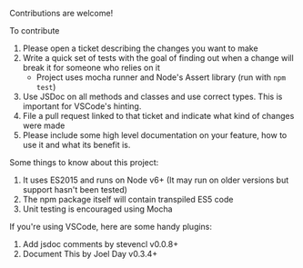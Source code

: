 Contributions are welcome!

To contribute
1. Please open a ticket describing the changes you want to make
2. Write a quick set of tests with the goal of finding out when a change will break it for someone who relies on it
    - Project uses mocha runner and Node's Assert library (run with `npm test`)
3. Use JSDoc on all methods and classes and use correct types. This is important for VSCode's hinting.
4. File a pull request linked to that ticket and indicate what kind of changes were made
5. Please include some high level documentation on your feature, how to use it and what its benefit is.

Some things to know about this project:
1. It uses ES2015 and runs on Node v6+ (It may run on older versions but support hasn't been tested)
2. The npm package itself will contain transpiled ES5 code
3. Unit testing is encouraged using Mocha

If you're using VSCode, here are some handy plugins:
1. Add jsdoc comments by stevencl v0.0.8+
2. Document This by Joel Day v0.3.4+
